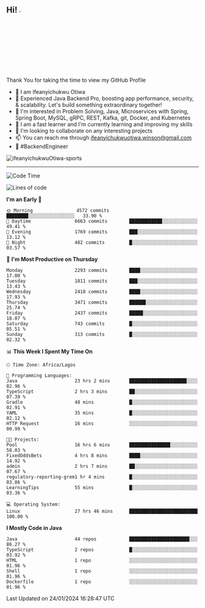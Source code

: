 <!-- BLOG-POST-LIST:START --><!-- BLOG-POST-LIST:END -->

## Hi! <img src="https://media.giphy.com/media/hvRJCLFzcasrR4ia7z/giphy.gif" width="4%"> 

Thank You for taking the time to view my GitHub Profile

- 👋 I am Ifeanyichukwu Otiwa
- 🚀 Experienced Java Backend Pro, boosting app performance, security, & scalability. Let's build something extraordinary together!
- 👀 I'm interested in Problem Solving, Java, Microservices with Spring, Spring Boot, MySQL, gRPC, REST, Kafka, git, Docker, and Kubernetes
- 🌱 I am a fast learner and I'm currently learning and improving my skills
- 💞️ I'm looking to collaborate on any interesting projects
- 📫 You can reach me through ifeanyichukwuotiwa.winson@gmail.com
- 🚀 #BackendEngineer

<p align="left" marginTop="10px"> <img src="https://komarev.com/ghpvc/?username=ifeanyichukwuOtiwa-sports&label=Profile%20views&color=0e75b6&style=for-the-badge" alt="ifeanyichukwuOtiwa-sports" /> </p>

***

<!--START_SECTION:waka-->
![Code Time](http://img.shields.io/badge/Code%20Time-2%2C155%20hrs%201%20min-blue)

![Lines of code](https://img.shields.io/badge/From%20Hello%20World%20I%27ve%20Written-4.6%20million%20lines%20of%20code-blue)

**I'm an Early 🐤** 

```text
🌞 Morning                4572 commits        ████████░░░░░░░░░░░░░░░░░   33.90 % 
🌆 Daytime                6663 commits        ████████████░░░░░░░░░░░░░   49.41 % 
🌃 Evening                1769 commits        ███░░░░░░░░░░░░░░░░░░░░░░   13.12 % 
🌙 Night                  482 commits         █░░░░░░░░░░░░░░░░░░░░░░░░   03.57 % 
```
📅 **I'm Most Productive on Thursday** 

```text
Monday                   2293 commits        ████░░░░░░░░░░░░░░░░░░░░░   17.00 % 
Tuesday                  1811 commits        ███░░░░░░░░░░░░░░░░░░░░░░   13.43 % 
Wednesday                2418 commits        ████░░░░░░░░░░░░░░░░░░░░░   17.93 % 
Thursday                 3471 commits        ██████░░░░░░░░░░░░░░░░░░░   25.74 % 
Friday                   2437 commits        █████░░░░░░░░░░░░░░░░░░░░   18.07 % 
Saturday                 743 commits         █░░░░░░░░░░░░░░░░░░░░░░░░   05.51 % 
Sunday                   313 commits         █░░░░░░░░░░░░░░░░░░░░░░░░   02.32 % 
```


📊 **This Week I Spent My Time On** 

```text
🕑︎ Time Zone: Africa/Lagos

💬 Programming Languages: 
Java                     23 hrs 2 mins       █████████████████████░░░░   82.96 % 
TypeScript               2 hrs 3 mins        ██░░░░░░░░░░░░░░░░░░░░░░░   07.39 % 
Gradle                   48 mins             █░░░░░░░░░░░░░░░░░░░░░░░░   02.91 % 
YAML                     35 mins             █░░░░░░░░░░░░░░░░░░░░░░░░   02.12 % 
HTTP Request             16 mins             ░░░░░░░░░░░░░░░░░░░░░░░░░   00.99 % 

🐱‍💻 Projects: 
Pool                     16 hrs 6 mins       ███████████████░░░░░░░░░░   58.03 % 
FixedOddsBets            4 hrs 8 mins        ████░░░░░░░░░░░░░░░░░░░░░   14.92 % 
admin                    2 hrs 7 mins        ██░░░░░░░░░░░░░░░░░░░░░░░   07.67 % 
regulatory-reporting-grem1 hr 4 mins         █░░░░░░░░░░░░░░░░░░░░░░░░   03.86 % 
LearningTips             55 mins             █░░░░░░░░░░░░░░░░░░░░░░░░   03.36 % 

💻 Operating System: 
Linux                    27 hrs 46 mins      █████████████████████████   100.00 % 
```

**I Mostly Code in Java** 

```text
Java                     44 repos            ██████████████████████░░░   86.27 % 
TypeScript               2 repos             █░░░░░░░░░░░░░░░░░░░░░░░░   03.92 % 
HTML                     1 repo              ░░░░░░░░░░░░░░░░░░░░░░░░░   01.96 % 
Shell                    1 repo              ░░░░░░░░░░░░░░░░░░░░░░░░░   01.96 % 
Dockerfile               1 repo              ░░░░░░░░░░░░░░░░░░░░░░░░░   01.96 % 
```




 Last Updated on 24/01/2024 16:28:47 UTC
<!--END_SECTION:waka-->

<!--
<p align="center">
![trophy](https://github-profile-trophy.vercel.app/?username=ifeanyichukwuOtiwa-sports&theme=onedark) (https://github.com/ryo-ma/github-profile-trophy)
</p>
-->

<!---
ifeanyi-otiwa/ifeanyi-otiwa is a ✨ special ✨ repository because its `README.md` (this file) appears on your GitHub profile.
You can click the Preview link to take a look at your changes.
--->
